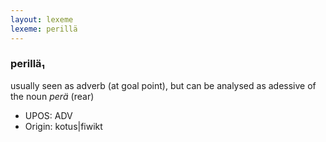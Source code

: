 ```yaml
---
layout: lexeme
lexeme: perillä
---
```


###  perillä₁

usually seen as adverb (at goal point), but can be analysed as adessive of the noun *perä* (rear)
* UPOS:  ADV
* Origin:  kotus|fiwikt

